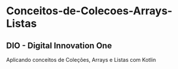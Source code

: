 # Conceitos-de-Colecoes-Arrays-Listas
## DIO - Digital Innovation One

Aplicando conceitos de Coleções, Arrays e Listas com Kotlin

